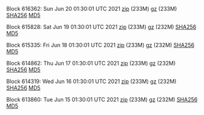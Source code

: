 Block 616362: Sun Jun 20 01:30:01 UTC 2021 [zip](https://files.01coin.io/mainnet/2021-06-20/bootstrap.dat.zip) (233M) [gz](https://files.01coin.io/mainnet/2021-06-20/bootstrap.dat.tar.gz) (233M) [SHA256](https://files.01coin.io/mainnet/2021-06-20/sha256.txt) [MD5](https://files.01coin.io/mainnet/2021-06-20/md5.txt)

Block 615828: Sat Jun 19 01:30:01 UTC 2021 [zip](https://files.01coin.io/mainnet/2021-06-19/bootstrap.dat.zip) (233M) [gz](https://files.01coin.io/mainnet/2021-06-19/bootstrap.dat.tar.gz) (232M) [SHA256](https://files.01coin.io/mainnet/2021-06-19/sha256.txt) [MD5](https://files.01coin.io/mainnet/2021-06-19/md5.txt)

Block 615335: Fri Jun 18 01:30:01 UTC 2021 [zip](https://files.01coin.io/mainnet/2021-06-18/bootstrap.dat.zip) (233M) [gz](https://files.01coin.io/mainnet/2021-06-18/bootstrap.dat.tar.gz) (232M) [SHA256](https://files.01coin.io/mainnet/2021-06-18/sha256.txt) [MD5](https://files.01coin.io/mainnet/2021-06-18/md5.txt)

Block 614862: Thu Jun 17 01:30:01 UTC 2021 [zip](https://files.01coin.io/mainnet/2021-06-17/bootstrap.dat.zip) (233M) [gz](https://files.01coin.io/mainnet/2021-06-17/bootstrap.dat.tar.gz) (232M) [SHA256](https://files.01coin.io/mainnet/2021-06-17/sha256.txt) [MD5](https://files.01coin.io/mainnet/2021-06-17/md5.txt)

Block 614319: Wed Jun 16 01:30:01 UTC 2021 [zip](https://files.01coin.io/mainnet/2021-06-16/bootstrap.dat.zip) (233M) [gz](https://files.01coin.io/mainnet/2021-06-16/bootstrap.dat.tar.gz) (232M) [SHA256](https://files.01coin.io/mainnet/2021-06-16/sha256.txt) [MD5](https://files.01coin.io/mainnet/2021-06-16/md5.txt)

Block 613860: Tue Jun 15 01:30:01 UTC 2021 [zip](https://files.01coin.io/mainnet/2021-06-15/bootstrap.dat.zip) (233M) [gz](https://files.01coin.io/mainnet/2021-06-15/bootstrap.dat.tar.gz) (232M) [SHA256](https://files.01coin.io/mainnet/2021-06-15/sha256.txt) [MD5](https://files.01coin.io/mainnet/2021-06-15/md5.txt)

